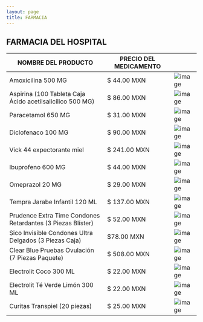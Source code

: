 ```yaml
---
layout: page
title: FARMACIA
---
```


## FARMACIA DEL HOSPITAL 

| NOMBRE DEL PRODUCTO  | PRECIO DEL MEDICAMENTO |  |
| -------------- | -------- | ------------- |
| Amoxicilina 500 MG | $ 44.00 MXN | ![image](https://user-images.githubusercontent.com/99769777/165691975-8456c931-390f-4981-abdf-6496ed95cf68.png) |
| Aspirina (100 Tableta Caja Ácido acetilsalicílico 500 MG) | $ 86.00 MXN | ![image](https://user-images.githubusercontent.com/99769777/165691841-691c5f49-494a-461e-ba14-40d4e0ad233d.png) |
| Paracetamol 650 MG | $ 31.00 MXN | ![image](https://user-images.githubusercontent.com/99769777/165692219-f9e4d191-5f5c-4cda-a0ff-eee85124213f.png) |
| Diclofenaco 100 MG | $ 90.00 MXN | ![image](https://user-images.githubusercontent.com/99769777/165695715-cbf66415-0de4-49d9-b18d-1fa481ce6a59.png) |
| Vick 44 expectorante miel | $ 241.00 MXN | ![image](https://user-images.githubusercontent.com/99769777/165693044-e0d7dd47-6499-444d-8128-9d06c928a28b.png) |
| Ibuprofeno 600 MG | $ 44.00 MXN | ![image](https://user-images.githubusercontent.com/99769777/165696150-6cd26a2a-6ea7-4cf3-a930-af24a6682344.png) |
| Omeprazol 20 MG | $ 29.00 MXN | ![image](https://user-images.githubusercontent.com/99769777/165695540-ce8af043-8eff-4a2d-9fe5-3719f4bd930a.png) |
| Tempra Jarabe Infantil 120 ML | $ 137.00 MXN | ![image](https://user-images.githubusercontent.com/99769777/165693371-a3e1e2f8-2d7a-4cdd-83ec-7e110af8ebf4.png) |
| Prudence Extra Time Condones Retardantes (3 Piezas Blíster) | $ 52.00 MXN | ![image](https://user-images.githubusercontent.com/99769777/165693472-3bc70bba-ace8-4276-82f8-c682f79b1fec.png) |
| Sico Invisible Condones Ultra Delgados (3 Piezas Caja) | $78.00 MXN | ![image](https://user-images.githubusercontent.com/99769777/165695441-3642e18e-b59f-4891-9e1e-f670167ab428.png) |
| Clear Blue Pruebas Ovulación (7 Piezas Paquete) | $ 508.00 MXN | ![image](https://user-images.githubusercontent.com/99769777/165695310-13580a8d-5c4b-4b3b-8fa6-827f1dc722e6.png) |
| Electrolit Coco 300 ML | $ 22.00 MXN | ![image](https://user-images.githubusercontent.com/99769777/165694287-ef1dd7b5-b942-4d78-b87c-636aff072734.png) |
| Electrolit Té Verde Limón 300 ML | $ 22.00 MXN | ![image](https://user-images.githubusercontent.com/99769777/165694481-6547e9fa-781c-487b-9aa2-0a65a1072419.png) |
| Curitas Transpiel (20 piezas) | $ 25.00 MXN | ![image](https://user-images.githubusercontent.com/99769777/165694822-57ddf1e4-6b0e-47a6-8fee-be2bff56e834.png) |

